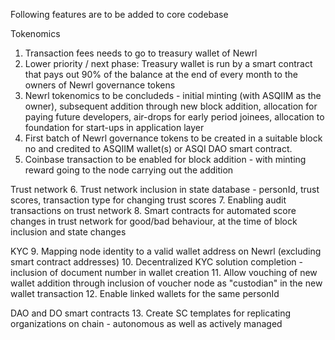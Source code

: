 Following features are to be added to core codebase

Tokenomics
1. Transaction fees needs to go to treasury wallet of Newrl
2. Lower priority / next phase: Treasury wallet is run by a smart contract that pays out 90% of the balance at the end of every month to the owners of Newrl governance tokens
3. Newrl tokenomics to be concludeds - initial minting (with ASQIIM as the owner), subsequent addition through new block addition, allocation for paying future developers, air-drops for early period joinees, allocation to foundation for start-ups in application layer
4. First batch of Newrl governance tokens to be created in a suitable block no and credited to ASQIIM wallet(s) or ASQI DAO smart contract.
5. Coinbase transaction to be enabled for block addition - with minting reward going to the node carrying out the addition

Trust network
6. Trust network inclusion in state database - personId, trust scores, transaction type for changing trust scores
7. Enabling audit transactions on trust network
8. Smart contracts for automated score changes in trust network for good/bad behaviour, at the time of block inclusion and state changes

KYC
9. Mapping node identity to a valid wallet address on Newrl (excluding smart contract addresses)
10. Decentralized KYC solution completion - inclusion of document number in wallet creation
11. Allow vouching of new wallet addition through inclusion of voucher node as "custodian" in the new wallet transaction
12. Enable linked wallets for the same personId

DAO and DO smart contracts
13. Create SC templates for replicating organizations on chain - autonomous as well as actively managed
